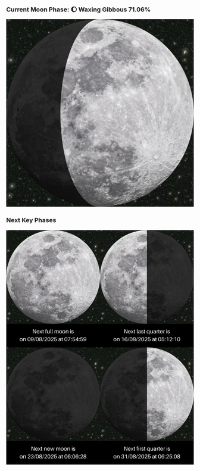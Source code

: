 ### Current Moon Phase: 🌔 Waxing Gibbous 71.06%
![Moon Phase](moonphase.png)
### Next Key Phases
![Gallery](gallery.png)